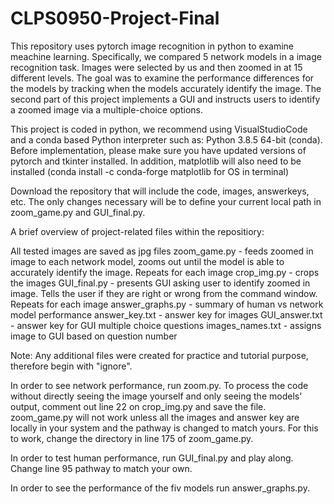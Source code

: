 # CLPS0950-Project-Final

This repository uses pytorch image recognition in python to examine meachine learning. Specifically, we compared 5 network models in a image recognition task. Images were selected by us and then zoomed in at 15 different levels. The goal was to examine the performance differences for the models by tracking when the models accurately identify the image. The second part of this project implements a GUI and instructs users to identify a zoomed image via a multiple-choice options. 


This project is coded in python, we recommend using VisualStudioCode and a conda based Python interpreter such as: Python 3.8.5 64-bit (conda). Before implementation, please make sure you have updated versions of pytorch and tkinter installed. In addition, matplotlib will also need to be installed (conda install -c conda-forge matplotlib
 for OS in terminal)

Download the repository that will include the code, images, answerkeys, etc. The only changes necessary will be to define your current local path in zoom_game.py and GUI_final.py. 

A brief overview of project-related files within the repositiory:

All tested images are saved as jpg files 
zoom_game.py - feeds zoomed in image to each network model, zooms out until the model is able to accurately identify the image. Repeats for each image
crop_img.py - crops the images 
GUI_final.py - presents GUI asking user to identify zoomed in image. Tells the user if they are right or wrong from the command window. Repeats for each image
answer_graphs.py - summary of human vs network model performance 
answer_key.txt - answer key for images
GUI_answer.txt - answer key for GUI multiple choice questions
images_names.txt - assigns image to GUI based on question number

Note: Any additional files were created for practice and tutorial purpose, therefore begin with "ignore".

In order to see network performance, run zoom.py. To process the code without directly seeing the image yourself and only seeing the models' output, comment out line 22 on crop_img.py and save the file. zoom_game.py will not work unless all the images and answer key are locally in your system and the pathway is changed to match yours. For this to work, change the directory in line 175 of zoom_game.py. 

In order to test human performance, run GUI_final.py and play along. Change line 95 pathway to match your own. 

In order to see the performance of the fiv models run answer_graphs.py. 


